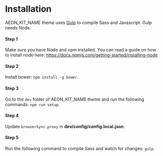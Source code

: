 # Installation

AEON_KIT_NAME theme uses [Gulp](http://gulpjs.com) to compile Sass and Javascript. Gulp needs Node.

#### Step 1
Make sure you have Node and npm installed.
You can read a guide on how to install node here: https://docs.npmjs.com/getting-started/installing-node

#### Step 2
Install bower: `npm install -g bower`.

#### Step 3
Go to the `dev` folder of AEON_KIT_NAME theme and run the following commands: `npm run setup`.

#### Step 4
Update `browserSync.proxy` in **dev/config/config.local.json**.

#### Step 5
Run the following command to compile Sass and watch for changes: `gulp`.
